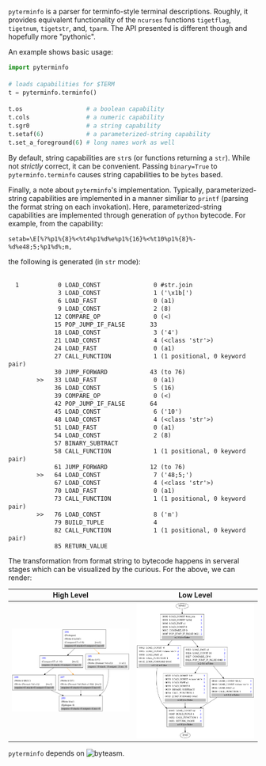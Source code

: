 `pyterminfo` is a parser for terminfo-style terminal descriptions. Roughly, it provides equivalent functionality of the `ncurses` functions `tigetflag`, `tigetnum`, `tigetstr`, and, `tparm`. The API presented is different though and hopefully more "pythonic". 

An example shows basic usage:

```python
import pyterminfo
  
# loads capabilities for $TERM
t = pyterminfo.terminfo()
    
t.os                  # a boolean capability
t.cols                # a numeric capability
t.sgr0                # a string capability
t.setaf(6)            # a parameterized-string capability
t.set_a_foreground(6) # long names work as well

```    

By default, string capabilities are `str`s (or functions returning a `str`). While not *strictly* correct, it can be convenient. Passing `binary=True` to `pyterminfo.terminfo` causes string capabilities to be `bytes` based.

Finally, a note about `pyterminfo`'s implementation. Typically, parameterized-string capabilities are implemented in a manner similiar to `printf` (parsing the format string on each invokation). Here, parameterized-string capabilities are implemented through generation of `python` bytecode. For example, from the capability:

    setab=\E[%?%p1%{8}%<%t4%p1%d%e%p1%{16}%<%t10%p1%{8}%-%d%e48;5;%p1%d%;m,
    
the following is generated (in `str` mode):

```

  1           0 LOAD_CONST               0 #str.join
              3 LOAD_CONST               1 ('\x1b[')
              6 LOAD_FAST                0 (a1)
              9 LOAD_CONST               2 (8)
             12 COMPARE_OP               0 (<)
             15 POP_JUMP_IF_FALSE       33
             18 LOAD_CONST               3 ('4')
             21 LOAD_CONST               4 (<class 'str'>)
             24 LOAD_FAST                0 (a1)
             27 CALL_FUNCTION            1 (1 positional, 0 keyword pair)
             30 JUMP_FORWARD            43 (to 76)
        >>   33 LOAD_FAST                0 (a1)
             36 LOAD_CONST               5 (16)
             39 COMPARE_OP               0 (<)
             42 POP_JUMP_IF_FALSE       64
             45 LOAD_CONST               6 ('10')
             48 LOAD_CONST               4 (<class 'str'>)
             51 LOAD_FAST                0 (a1)
             54 LOAD_CONST               2 (8)
             57 BINARY_SUBTRACT
             58 CALL_FUNCTION            1 (1 positional, 0 keyword pair)
             61 JUMP_FORWARD            12 (to 76)
        >>   64 LOAD_CONST               7 ('48;5;')
             67 LOAD_CONST               4 (<class 'str'>)
             70 LOAD_FAST                0 (a1)
             73 CALL_FUNCTION            1 (1 positional, 0 keyword pair)
        >>   76 LOAD_CONST               8 ('m')
             79 BUILD_TUPLE              4
             82 CALL_FUNCTION            1 (1 positional, 0 keyword pair)
             85 RETURN_VALUE

```

The transformation from format string to bytecode happens in serveral stages which can be visualized by the curious. For the above, we can render:


| High Level | Low Level |
|------------|-----------|
| <img src="https://raw.githubusercontent.com/zachariahreed/pyterminfo/gh-pages/TERMINFO-set_a_foreground.png" width=375> | <img src="https://raw.githubusercontent.com/zachariahreed/pyterminfo/gh-pages/BYTECODE-set_a_foreground.png" width=375> |


`pyterminfo` depends on ![byteasm](https://github.com/zachariahreed/byteasm).
